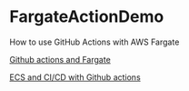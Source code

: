 # FargateActionDemo

How to use GitHub Actions with AWS Fargate

[Github actions and Fargate](https://aws.amazon.com/blogs/opensource/github-actions-aws-fargate/)

[ECS and CI/CD with Github actions](https://aws.amazon.com/blogs/containers/create-a-ci-cd-pipeline-for-amazon-ecs-with-github-actions-and-aws-codebuild-tests/)
